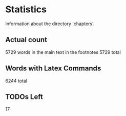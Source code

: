 # Statistics

Information about the directory 'chapters'.

## Actual count

5729 words in the main text
 in the footnotes
5729 total

## Words with Latex Commands

 6244 total

## TODOs Left

17
